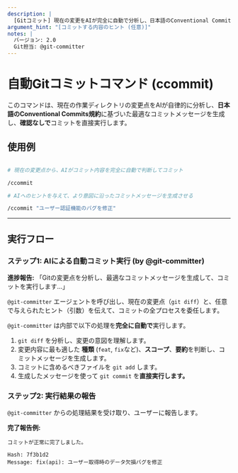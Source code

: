 ```yaml
---
description: |
  [Gitコミット] 現在の変更をAIが完全に自動で分析し、日本語のConventional Commitメッセージを生成してコミットまで実行します。
argument_hint: "[コミットする内容のヒント (任意)]"
notes: |
  バージョン: 2.0
  Git担当: @git-committer
---
```

# 自動Gitコミットコマンド (ccommit)

このコマンドは、現在の作業ディレクトリの変更点をAIが自律的に分析し、**日本語のConventional Commits規約**に基づいた最適なコミットメッセージを生成し、**確認なしで**コミットを直接実行します。

## 使用例

```bash

# 現在の変更点から、AIがコミット内容を完全に自動で判断してコミット

/ccommit

# AIへのヒントを与えて、より意図に沿ったコミットメッセージを生成させる

/ccommit "ユーザー認証機能のバグを修正"
```

---

## 実行フロー

### ステップ1: AIによる自動コミット実行 (by @git-committer)

**進捗報告:**
「Gitの変更点を分析し、最適なコミットメッセージを生成して、コミットを実行します...」

`@git-committer` エージェントを呼び出し、現在の変更点（`git diff`）と、任意で与えられたヒント（引数）を伝えて、コミットの全プロセスを委任します。

`@git-committer` は内部で以下の処理を**完全に自動で**実行します。

1. `git diff` を分析し、変更の意図を理解します。
2. 変更内容に最も適した **種類** (`feat`, `fix`など)、**スコープ**、**要約**を判断し、コミットメッセージを生成します。
3. コミットに含めるべきファイルを `git add` します。
4. 生成したメッセージを使って `git commit` を**直接実行します。**

### ステップ2: 実行結果の報告

`@git-committer` からの処理結果を受け取り、ユーザーに報告します。

**完了報告例:**

```
コミットが正常に完了しました。

Hash: 7f3b1d2
Message: fix(api): ユーザー取得時のデータ欠損バグを修正
```
